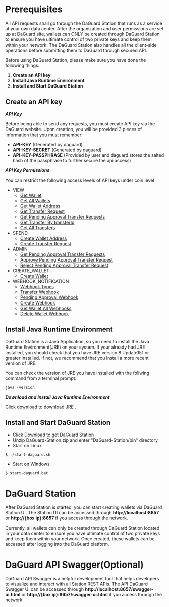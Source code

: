 # Prerequisites
All API requests shall go through the DaGuard Station that runs as a service at your own data center. After the organization and user permissions are set up at DaGuard site, wallets can ONLY be created through DaGuard Station to ensure you have ultimate control of two private keys and keep them within your network. The DaGuard Station also handles all the client-side operations before submitting them to DaGuard through secured API.

Before using DaGuard Station, please make sure you have done the following things:

1. **Create an API key**
2. **Install Java Runtime Environment**
3. **Install and Start DaGuard Station**


## Create an API key

***API Key***

Before being able to send any requests, you must create API key via the DaGuard website. Upon creation, you will be provided 3 pieces of information that you must remember:

* **API-KEY**  (Generated by daguard)
* **API-KEY-SECRET**  (Generated by daguard)
* **API-KEY-PASSPHRASE**  (Provided by user and daguard stores the salted hash of the passphrase to further secure the api access)

***API Key Permissions***

You can restrict the following access levels of API keys under coin level

+ VIEW
    * [Get Wallet](Wallets.md#get-wallet)
    * [Get All Wallets](Wallets.md#get-all-wallets)
    * [Get Wallet Address](Wallets.md#get-wallet-address)
    * [Get Transfer Request](Transfers.md#get-transfer-request)
    * [Get Pending Approval Transfer Requests](Transfers.md#get-pending-approval-transfer-requests)
    * [Get Transfer By transferId](Transfers.md#get-transfer-by-transferid)
    * [Get All Transfers](Transfers.md#get-all-transfers)
+ SPEND
    * [Create Wallet Address](Wallets.md#create-wallet-address)
    * [Create Transfer Request](Transfers.md#create-transfer-request)
+ ADMIN
    * [Get Pending Approval Transfer Requests](Transfers.md#get-pending-approval-transfer-requests)
    * [Approve Pending Approval Transfer Request](Transfers.md#approve-pending-approval)
    * [Reject Pending Approval Transfer Request](Transfers.md#reject-pending-approval-transfer-request)
+ CREATE_WALLET
    * [Create Wallet](Wallets.md#create-wallet)
+ WEBHOOK_NOTIFICATION
    * [Webhook Types](WebHook.md#webhook-types)
    * [Transfer Webhook](WebHook.md#transfer-webhook)
    * [Pending Approval Webhook](WebHook.md#pending-approval-webhook)
    * [Create Webhook](WebHook.md#create-webhook)
    * [Get Wallet All Webhooks](WebHook.md#get-wallet-all-webhooks)
    * [Delete Wallet Webhook](WebHook.md#delete-wallet-webhook)





## Install Java Runtime Environment
<aside class="notice">
DaGuard Station is a Java Application, so you need to install the Java Runtime Environment(JRE) on your system.
If your already had JRE installed, you should check that you have JRE version 8 Update151 or greater installed. If not, we recommend that you install a more recent version of JRE.
</aside>

You can check the version of JRE you have installed with the follwing command from a terminal prompt:

<code>java -version</code>

***Download and Install Java Runtime Environment***

Click <a href="https://www.java.com/en/download/" target="_blank">download</a> to download JRE .



## Install and Start DaGuard Station
+ Click <a href="/api/DaGuard-Station.zip" download="DaGuard-Station.zip">Download</a> to get DaGuard Station
+ Unzip DaGuard-Station.zip and enter "DaGuard-Station/bin" directory
+ Start on Linux

<code>$ ./start-daguard.sh</code>

+ Start on Windows

<code>$ start-daguard.bat</code>


# DaGuard Station
After DaGuard Station is started, you can start creating wallets via DaGuard Station UI. The Station UI can be accessed through **http://localhost:8657** or **http://{box ip}:8657** if you access through the network.

Currently, all wallets can only be created through DaGuard Station located in your data center to ensure you have ultimate control of two private keys and keep them within your network.  Once created, these wallets can be accessed after logging into the DaGuard platform.  


# DaGuard API Swagger(Optional)
DaGuard API Swagger is a helpful development tool that helps developers to visualize and interact with all Station REST APIs. The API DaGuard Swagger UI can be accessed through **http://localhost:8657/swagger-ui.html** or **http://{box ip}:8657/swagger-ui.html** if you access through the network.

